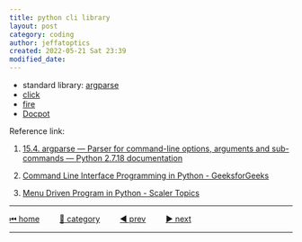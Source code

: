 ```yaml
---
title: python cli library
layout: post
category: coding
author: jeffatoptics
created: 2022-05-21 Sat 23:39
modified_date:
---
```


- standard library: [argparse](https://docs.python.org/3/library/argparse.html)
- [click](https://pypi.org/project/click/)
- [fire](https://google.github.io/python-fire/guide/)
- [Docpot](http://docopt.org/)

Reference link:

1. [15.4. argparse — Parser for command-line options, arguments and sub-commands — Python 2.7.18 documentation](https://docs.python.org/2/library/argparse.html)

1. [Command Line Interface Programming in Python - GeeksforGeeks](https://www.geeksforgeeks.org/command-line-interface-programming-python/)

2. [Menu Driven Program in Python - Scaler Topics](https://www.scaler.com/topics/menu-driven-program-in-python/)


---

[⏮ home](../index.md) &nbsp; &nbsp; &nbsp; &nbsp; [🔀 category](../category.md) &nbsp; &nbsp; &nbsp; &nbsp; [◀️ prev](./2022-05-16-pexpect-done.md) &nbsp; &nbsp; &nbsp; &nbsp; [▶️ next](./2022-05-26-jogging-for-happiness.md)

---
